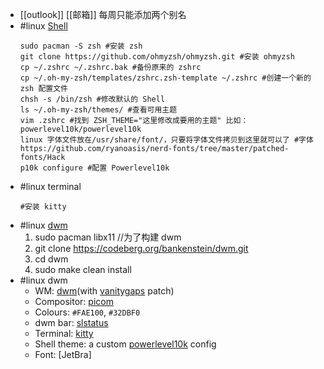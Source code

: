 - [[outlook]] [[邮箱]] 每周只能添加两个别名
- #linux [Shell](https://blog.51cto.com/u_6364219/4920283)
  ```
  sudo pacman -S zsh #安装 zsh
  git clone https://github.com/ohmyzsh/ohmyzsh.git #安装 ohmyzsh
  cp ~/.zshrc ~/.zshrc.bak #备份原来的 zshrc
  cp ~/.oh-my-zsh/templates/zshrc.zsh-template ~/.zshrc #创建一个新的 zsh 配置文件
  chsh -s /bin/zsh #修改默认的 Shell
  ls ~/.oh-my-zsh/themes/ #查看可用主题
  vim .zshrc #找到 ZSH_THEME="这里修改成要用的主题" 比如：powerlevel10k/powerlevel10k
  linux 字体文件放在/usr/share/font/，只要将字体文件拷贝到这里就可以了 #字体 https://github.com/ryanoasis/nerd-fonts/tree/master/patched-fonts/Hack
  p10k configure #配置 Powerlevel10k
  ```
- #linux terminal  
  ```
  #安装 kitty
  ```
- #linux [dwm](https://codeberg.org/bankenstein/dwm)  
  1. sudo pacman libx11 //为了构建 dwm
  2. git clone https://codeberg.org/bankenstein/dwm.git
  3. cd dwm
  4. sudo make clean install
- #linux dwm  
  - WM: [dwm](https://dwm.suckless.org/)(with [vanitygaps](https://dwm.suckless.org/patches/vanitygaps/) patch)
  - Compositor: [picom](https://aur.archlinux.org/packages/picom-jonaburg-git)
  - Colours: `#FAE100`, `#32DBF0`
  - dwm bar: [slstatus](https://github.com/drkhsh/slstatus)
  - Terminal: [kitty](https://wiki.archlinux.org/title/Kitty)
  - Shell theme: a custom [powerlevel10k](https://github.com/romkatv/powerlevel10k) config
  - Font: [JetBra]